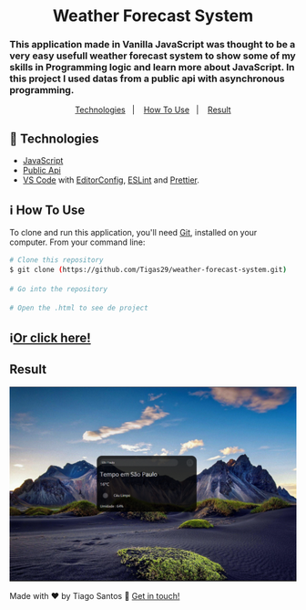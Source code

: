 <h1 align="center">
Weather Forecast System 
</h1>
<h3> 
This application made in Vanilla JavaScript was thought to be a very easy usefull weather forecast system 
to show some of my skills in Programming logic and learn more about JavaScript. In this project I used datas from a public api with asynchronous programming.

</h3>
  
  
<p align="center">
  <a href="#rocket-technologies">Technologies</a>&nbsp;&nbsp;&nbsp;|&nbsp;&nbsp;&nbsp;
  <a href="#information_source-how-to-use">How To Use</a>&nbsp;&nbsp;&nbsp;|&nbsp;&nbsp;&nbsp;
  <a href="#result">Result</a>
</p>

## :rocket: Technologies

- [JavaScript](https://developer.mozilla.org/pt-BR/docs/Web/JavaScript)
- [Public Api](https://openweathermap.org/api)
- [VS Code](https://code.visualstudio.com/) with [EditorConfig](https://editorconfig.org/), [ESLint](https://eslint.org/) and [Prettier](https://prettier.io/).

## :information_source: How To Use

To clone and run this application, you'll need [Git](https://git-scm.com), installed on your computer. From your command line:

```bash
# Clone this repository
$ git clone (https://github.com/Tigas29/weather-forecast-system.git)

# Go into the repository

# Open the .html to see de project


```

## :information_source:[Or click here!](https://weather-forecast-system.vercel.app/)

## Result

<img src="https://github.com/Tigas29/weather-forecast-system/blob/main/assets/result.png" width="800">

Made with ♥ by Tiago Santos :wave: [Get in touch!](https://www.linkedin.com/in/tiagosantos-dev/)
